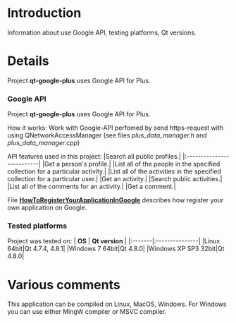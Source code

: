# Introduction #

Information about use Google API, testing platforms, Qt versions.

# Details #

Project **qt-google-plus** uses Google API for Plus.

### Google API ###

Project **qt-google-plus** uses Google API for Plus.

How it works:
Work with Google-API perfomed by send https-request with using QNetworkAccessManager (see files _plus\_data\_manager.h_ and _plus\_data\_manager.cpp_)

API features used in this project:
|Search all public profiles.|
|:--------------------------|
|Get a person's profile.|
|List all of the people in the specified collection for a particular activity.|
|List all of the activities in the specified collection for a particular user.|
|Get an activity.|
|Search public activities.|
|List all of the comments for an activity.|
|Get a comment.|


File **[HowToRegisterYourAppIicationInGoogle](http://code.google.com/p/qt-google-plus/wiki/HowToRegisterYourApplicationInGoogle)** describes how register your own application on Google.

### Tested platforms ###
Project was tested on:
| **OS** | **Qt version** |
|:-------|:---------------|
|Linux 64bit|Qt 4.7.4, 4.8.1|
|Windows 7 64bit|Qt 4.8.0|
|Windows XP SP3 32bit|Qt 4.8.0|

# Various comments #

This application can be compiled on Linux, MacOS, Windows. For Windows you can use either MingW compiler or MSVC compiler.